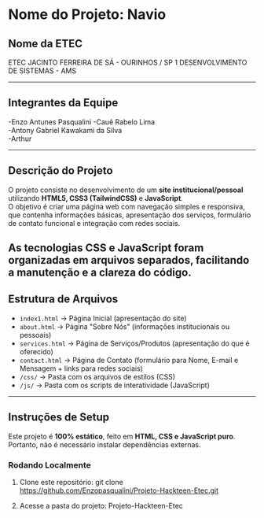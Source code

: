# Nome do Projeto: Navio

## Nome da ETEC
ETEC JACINTO FERREIRA DE SÁ - OURINHOS / SP
1 DESENVOLVIMENTO DE SISTEMAS - AMS

---

## Integrantes da Equipe
-Enzo Antunes Pasqualini 
-Cauê Rabelo Lima  
-Antony Gabriel Kawakami da Silva  
-Arthur

---
## Descrição do Projeto
O projeto consiste no desenvolvimento de um **site institucional/pessoal** utilizando **HTML5, CSS3 (TailwindCSS)** e **JavaScript**.  
O objetivo é criar uma página web com navegação simples e responsiva, que contenha informações básicas, apresentação dos serviços, formulário de contato funcional e integração com redes sociais.  

As tecnologias **CSS** e **JavaScript** foram organizadas em **arquivos separados**, facilitando a manutenção e a clareza do código.  
---
## Estrutura de Arquivos
- `index1.html` → Página Inicial (apresentação do site)  
- `about.html` → Página "Sobre Nós" (informações institucionais ou pessoais)  
- `services.html` → Página de Serviços/Produtos (apresentação do que é oferecido)  
- `contact.html` → Página de Contato (formulário para Nome, E-mail e Mensagem + links para redes sociais)  
- `/css/` → Pasta com os arquivos de estilos (CSS)  
- `/js/` → Pasta com os scripts de interatividade (JavaScript)   
---
## Instruções de Setup
Este projeto é **100% estático**, feito em **HTML, CSS e JavaScript puro**.  
Portanto, não é necessário instalar dependências externas.

### Rodando Localmente
1. Clone este repositório:
   git clone https://github.com/Enzopasqualini/Projeto-Hackteen-Etec.git
   
2. Acesse a pasta do projeto:
   Projeto-Hackteen-Etec
